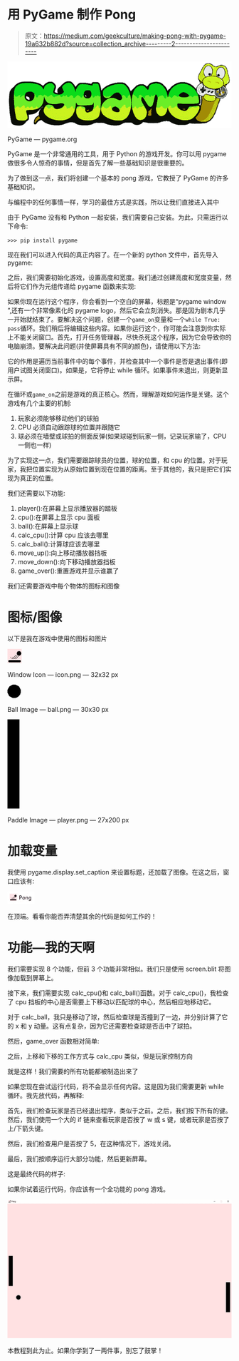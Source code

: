# 用 PyGame 制作 Pong

> 原文：<https://medium.com/geekculture/making-pong-with-pygame-19a632b882d?source=collection_archive---------2----------------------->

![](img/63ff3e902db4afde8e2f3d6f9e82c666.png)

PyGame — pygame.org

PyGame 是一个非常通用的工具，用于 Python 的游戏开发。你可以用 pygame 做很多令人惊奇的事情，但是首先了解一些基础知识是很重要的。

为了做到这一点，我们将创建一个基本的 pong 游戏，它教授了 PyGame 的许多基础知识。

与编程中的任何事情一样，学习的最佳方式是实践，所以让我们直接进入其中

由于 PyGame 没有和 Python 一起安装，我们需要自己安装。为此，只需运行以下命令:

```
>>> pip install pygame
```

现在我们可以进入代码的真正内容了。在一个新的 python 文件中，首先导入 pygame:

之后，我们需要初始化游戏，设置高度和宽度。我们通过创建高度和宽度变量，然后将它们作为元组传递给 pygame 函数来实现:

如果你现在运行这个程序，你会看到一个空白的屏幕，标题是“pygame window ”,还有一个非常像素化的 pygame logo，然后它会立刻消失。那是因为剧本几乎一开始就结束了。要解决这个问题，创建一个`game_on`变量和一个`while True: pass`循环。我们稍后将编辑这些内容。如果你运行这个，你可能会注意到你实际上不能关闭窗口。首先，打开任务管理器，尽快杀死这个程序，因为它会导致你的电脑崩溃。要解决此问题(并使屏幕具有不同的颜色)，请使用以下方法:

它的作用是遍历当前事件中的每个事件，并检查其中一个事件是否是退出事件(即用户试图关闭窗口)。如果是，它将停止 while 循环。如果事件未退出，则更新显示屏。

在循环或`game_on`之前是游戏的真正核心。然而，理解游戏如何运作是关键。这个游戏有几个主要的机制:

1.  玩家必须能够移动他们的球拍
2.  CPU 必须自动跟踪球的位置并跟随它
3.  球必须在墙壁或球拍的侧面反弹(如果球碰到玩家一侧，记录玩家输了，CPU 一侧也一样)

为了实现这一点，我们需要跟踪球员的位置，球的位置，和 cpu 的位置。对于玩家，我把位置实现为从原始位置到现在位置的距离。至于其他的，我只是把它们实现为真正的位置。

我们还需要以下功能:

1.  player():在屏幕上显示播放器的踏板
2.  cpu():在屏幕上显示 cpu 面板
3.  ball():在屏幕上显示球
4.  calc_cpu():计算 cpu 应该去哪里
5.  calc_ball():计算球应该去哪里
6.  move_up():向上移动播放器挡板
7.  move_down():向下移动播放器挡板
8.  game_over():重置游戏并显示谁赢了

我们还需要游戏中每个物体的图标和图像

# 图标/图像

以下是我在游戏中使用的图标和图片

![](img/dbf3f838073fdb1f8de009d5a2df8842.png)

Window Icon — icon.png — 32x32 px

![](img/e74f827f1918b38c2bcff95ff7b38741.png)

Ball Image — ball.png — 30x30 px

![](img/b03aff8e0f1329d43941694780192689.png)

Paddle Image — player.png — 27x200 px

# 加载变量

我使用 pygame.display.set_caption 来设置标题，还加载了图像。在这之后，窗口应该有:

![](img/61550fc1730f1773a78d18c26aa79361.png)

在顶端。看看你能否弄清楚其余的代码是如何工作的！

# 功能—我的天啊

我们需要实现 8 个功能，但前 3 个功能非常相似。我们只是使用 screen.blit 将图像加载到屏幕上。

接下来，我们需要实现 calc_cpu()和 calc_ball()函数。对于 calc_cpu()，我检查了 cpu 挡板的中心是否需要上下移动以匹配球的中心，然后相应地移动它。

对于 calc_ball，我只是移动了球，然后检查球是否撞到了一边，并分别计算了它的 x 和 y 动量。这有点复杂，因为它还需要检查球是否击中了球拍。

然后，game_over 函数相对简单:

之后，上移和下移的工作方式与 calc_cpu 类似，但是玩家控制方向

就是这样！我们需要的所有功能都被制造出来了

如果您现在尝试运行代码，将不会显示任何内容。这是因为我们需要更新 while 循环。我先放代码，再解释:

首先，我们检查玩家是否已经退出程序，类似于之前。之后，我们按下所有的键。然后，我们使用一个大的 if 链来查看玩家是否按了 w 或 s 键，或者玩家是否按了上/下箭头键。

然后，我们检查用户是否按了 5，在这种情况下，游戏关闭。

最后，我们按顺序运行大部分功能，然后更新屏幕。

这是最终代码的样子:

如果你试着运行代码，你应该有一个全功能的 pong 游戏。

![](img/ab3ec2850827119a4872b9b3234b95f0.png)

本教程到此为止。如果你学到了一两件事，别忘了鼓掌！